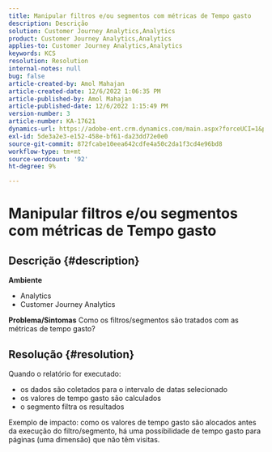 ```yaml
---
title: Manipular filtros e/ou segmentos com métricas de Tempo gasto
description: Descrição
solution: Customer Journey Analytics,Analytics
product: Customer Journey Analytics,Analytics
applies-to: Customer Journey Analytics,Analytics
keywords: KCS
resolution: Resolution
internal-notes: null
bug: false
article-created-by: Amol Mahajan
article-created-date: 12/6/2022 1:06:35 PM
article-published-by: Amol Mahajan
article-published-date: 12/6/2022 1:15:49 PM
version-number: 3
article-number: KA-17621
dynamics-url: https://adobe-ent.crm.dynamics.com/main.aspx?forceUCI=1&pagetype=entityrecord&etn=knowledgearticle&id=f66217cf-6675-ed11-81aa-6045bd006e5a
exl-id: 5de3a2e3-e152-458e-bf61-da23dd72e0e0
source-git-commit: 872fcabe10eea642cdfe4a50c2da1f3cd4e96bd8
workflow-type: tm+mt
source-wordcount: '92'
ht-degree: 9%

---
```


# Manipular filtros e/ou segmentos com métricas de Tempo gasto

## Descrição {#description}

<b>Ambiente</b>
- Analytics
- Customer Journey Analytics



<b>Problema/Sintomas</b>
Como os filtros/segmentos são tratados com as métricas de tempo gasto?


## Resolução {#resolution}

Quando o relatório for executado:
- os dados são coletados para o intervalo de datas selecionado
- os valores de tempo gasto são calculados
- o segmento filtra os resultados


Exemplo de impacto: como os valores de tempo gasto são alocados antes da execução do filtro/segmento, há uma possibilidade de tempo gasto para páginas (uma dimensão) que não têm visitas.
